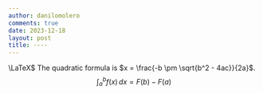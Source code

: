 ```yaml
---
author: danilomolero
comments: true
date: 2023-12-18
layout: post
title: ----
---
```


\LaTeX$ 
The quadratic formula is $x = \frac{-b \pm \sqrt{b^2 - 4ac}}{2a}$.
$$
\int_{a}^{b} f(x) \, dx = F(b) - F(a)
$$

